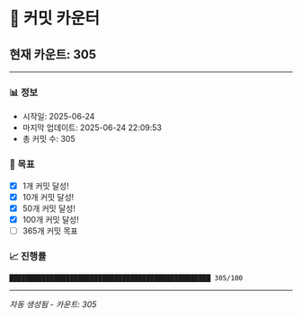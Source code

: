 # 🔢 커밋 카운터

## 현재 카운트: 305

---

### 📊 정보
- 시작일: 2025-06-24
- 마지막 업데이트: 2025-06-24 22:09:53
- 총 커밋 수: 305

### 🎯 목표
- [x] 1개 커밋 달성!
- [x] 10개 커밋 달성!
- [x] 50개 커밋 달성!
- [x] 100개 커밋 달성!
- [ ] 365개 커밋 목표

### 📈 진행률
```
██████████████████████████████████████████████████ 305/100
```

---
*자동 생성됨 - 카운트: 305*
